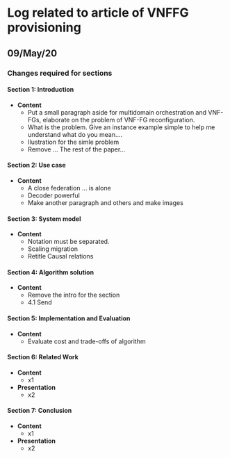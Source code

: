 # Log related to article of VNFFG provisioning

## 09/May/20

### Changes required for sections

#### Section 1: Introduction

* **Content**
	* Put a small paragraph  aside for multidomain orchestration and VNF-FGs, elaborate on the problem of VNF-FG reconfiguration.
	* What is the problem. Give an instance example simple to help me understand what do you mean....
	* Ilustration for the simle problem
	* Remove ... The rest of the paper...

#### Section 2: Use case
* **Content**
	* A close federation ... is alone 
	* Decoder powerful
	* Make another paragraph and others and make images

#### Section 3: System model

* **Content**
	* Notation must be separated.
	* Scaling migration
	* Retitle Causal relations

#### Section 4: Algorithm solution

* **Content**
	* Remove the intro for the section
	* 4.1 Send

#### Section 5: Implementation and Evaluation

* **Content**
	* Evaluate cost and trade-offs of algorithm

#### Section 6: Related Work

* **Content**
	* x1
* **Presentation**
	* x2

#### Section 7: Conclusion
* **Content**
	* x1
* **Presentation**
	* x2